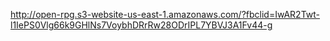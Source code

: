 http://open-rpg.s3-website-us-east-1.amazonaws.com/?fbclid=IwAR2Twt-l1IePS0Vlg66k9GHlNs7VoybhDRrRw28ODrIPL7YBVJ3A1Fv44-g